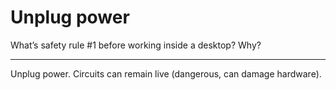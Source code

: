 # Unplug power

What’s safety rule #1 before working inside a desktop? Why?

---

Unplug power. Circuits can remain live (dangerous, can damage hardware).